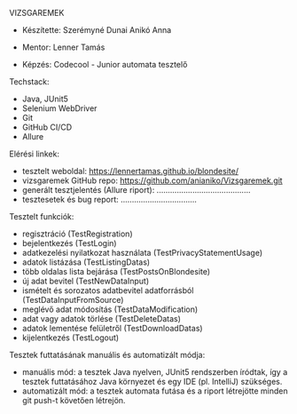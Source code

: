 VIZSGAREMEK


+ Készítette: 
Szerémyné Dunai Anikó Anna

+ Mentor:
Lenner Tamás

+ Képzés:
Codecool - Junior automata tesztelő

Techstack:
- Java, JUnit5
- Selenium WebDriver
- Git
- GitHub CI/CD
- Allure

Elérési linkek:
- tesztelt weboldal: https://lennertamas.github.io/blondesite/
- vizsgaremek GitHub repo: https://github.com/anianiko/Vizsgaremek.git
- generált tesztjelentés (Allure riport): ..........................................
- tesztesetek és bug report: ..................................

Tesztelt funkciók:
- regisztráció (TestRegistration)
- bejelentkezés (TestLogin)
- adatkezelési nyilatkozat használata (TestPrivacyStatementUsage)
- adatok listázása (TestListingDatas)
- több oldalas lista bejárása (TestPostsOnBlondesite)
- új adat bevitel (TestNewDataInput)
- ismételt és sorozatos adatbevitel adatforrásból (TestDataInputFromSource)
- meglévő adat módosítás (TestDataModification)
- adat vagy adatok törlése (TestDeleteDatas)
- adatok lementése felületről (TestDownloadDatas)
- kijelentkezés (TestLogout)

Tesztek futtatásának manuális és automatizált módja:
- manuális mód: a tesztek Java nyelven, JUnit5 rendszerben íródtak, így a tesztek futtatásához Java környezet és egy IDE (pl. IntelliJ) szükséges.
- automatizált mód: a tesztek automata futása és a riport létrejötte minden git push-t követően létrejön.


